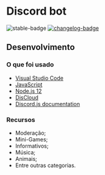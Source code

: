 # Discord bot

![stable-badge] [![changelog-badge]][changelog]

## Desenvolvimento
### O que foi usado

- [Visual Studio Code]
- [JavaScript]
- [Node.js 12]
- [DisCloud]
- [Discord.js documentation]

### Recursos

- Moderação;
- Mini-Games;
- Informativos;
- Música;
- Animais;
- Entre outras categorias.

[JavaScript]: https://devdocs.io/javascript/
[Node.js 12]: https://nodejs.org/en/download/
[DisCloud]: https://discloudbot.com/
[Discord.js documentation]: https://discord.js.org/
[Visual Studio Code]: https://code.visualstudio.com/
[GameGuardian]: https://gameguardian.net/
[changelog]: https://sites.google.com/view/proerdbot/
[stable-badge]: https://img.shields.io/badge/stable-v2.3.6-blue
[changelog-badge]: https://img.shields.io/badge/changelog-v2.3.6-blue
